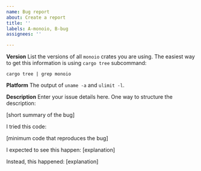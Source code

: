 ```yaml
---
name: Bug report
about: Create a report
title: ''
labels: A-monoio, B-bug
assignees: ''

---
```


**Version**
List the versions of all `monoio` crates you are using. The easiest way to get
this information is using `cargo tree` subcommand:

`cargo tree | grep monoio`

**Platform**
The output of `uname -a` and `ulimit -l`.

**Description**
Enter your issue details here.
One way to structure the description:

[short summary of the bug]

I tried this code:

[minimum code that reproduces the bug]

I expected to see this happen: [explanation]

Instead, this happened: [explanation]
